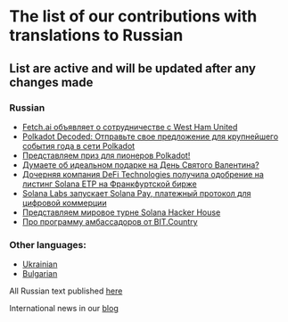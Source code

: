 # The list of our contributions with translations to Russian

## List are active and will be updated after any changes made

### Russian
- [Fetch.ai объявляет о сотрудничестве с West Ham United](https://ru.nq4.net/yCp0DBND7kI)
- [Polkadot Decoded: Отправьте свое предложение для крупнейшего события года в сети Polkadot](https://ru.nq4.net/p-vIeRlLHxO)
- [Представляем приз для пионеров Polkadot!](https://ru.nq4.net/PDHMgDQMvFv)
- [Думаете об идеальном подарке на День Святого Валентина?](https://ru.nq4.net/vRnA4V3cL7G)
- [Дочерняя компания DeFi Technologies получила одобрение на листинг Solana ETP на Франкфуртской бирже](https://ru.nq4.net/SN-J-VMPa8q)
- [Solana Labs запускает Solana Pay, платежный протокол для цифровой коммерции](https://ru.nq4.net/MpYVDvNyquS)
- [Представляем мировое турне Solana Hacker House](https://ru.nq4.net/Gdr-VMxpiF1)
- [Про программу амбассадоров от BIT.Country](https://teletype.in/@plusua/_zc3YEyoZ37)


### Other languages:
- [Ukrainian](https://github.com/nq4-net/entrance/blob/main/languages/ukrainian.md)
- [Bulgarian](https://github.com/nq4-net/entrance/blob/main/languages/bulgarian.md)


All Russian text published [here](https://ru.nq4.net/)

International news in our [blog](https://blog.nq4.net)